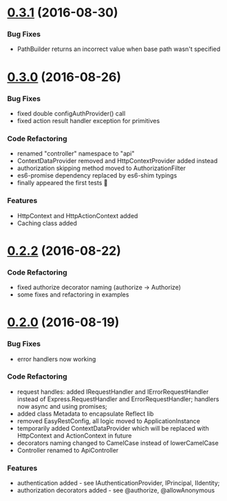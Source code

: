 <a name="0.3.1"></a>
# [0.3.1](https://github.com/Odrin/express-easy-rest/compare/0.3.0...0.3.1) (2016-08-30)

### Bug Fixes
* PathBuilder returns an incorrect value when base path wasn't specified

<a name="0.3.0"></a>
# [0.3.0](https://github.com/Odrin/express-easy-rest/compare/0.2.2...0.3.0) (2016-08-26)

### Bug Fixes
* fixed double configAuthProvider() call
* fixed action result handler exception for primitives

### Code Refactoring
* renamed "controller" namespace to "api"
* ContextDataProvider removed and HttpContextProvider added instead
* authorization skipping method moved to AuthorizationFilter
* es6-promise dependency replaced by es6-shim typings
* finally appeared the first tests 🎉

### Features
* HttpContext and HttpActionContext added
* Caching class added

<a name="0.2.2"></a>
# [0.2.2](https://github.com/Odrin/express-easy-rest/compare/0.2.0...0.2.2) (2016-08-22)

### Code Refactoring
* fixed authorize decorator naming (authorize -> Authorize)
* some fixes and refactoring in examples

<a name="0.2.0"></a>
# [0.2.0](https://github.com/Odrin/express-easy-rest/compare/0.1.0...0.2.0) (2016-08-19)

### Bug Fixes
* error handlers now working

### Code Refactoring
* request handles: added IRequestHandler and IErrorRequestHandler instead of Express.RequestHandler and ErrorRequestHandler; handlers now async and using promises;
* added class Metadata to encapsulate Reflect lib
* removed EasyRestConfig, all logic moved to ApplicationInstance
* temporarily added ContextDataProvider which will be replaced with HttpContext and ActionContext in future
* decorators naming changed to CamelCase instead of lowerCamelCase
* Controller renamed to ApiController

### Features
* authentication added - see IAuthenticationProvider, IPrincipal, IIdentity;
* authorization decorators added - see @authorize, @allowAnonymous
